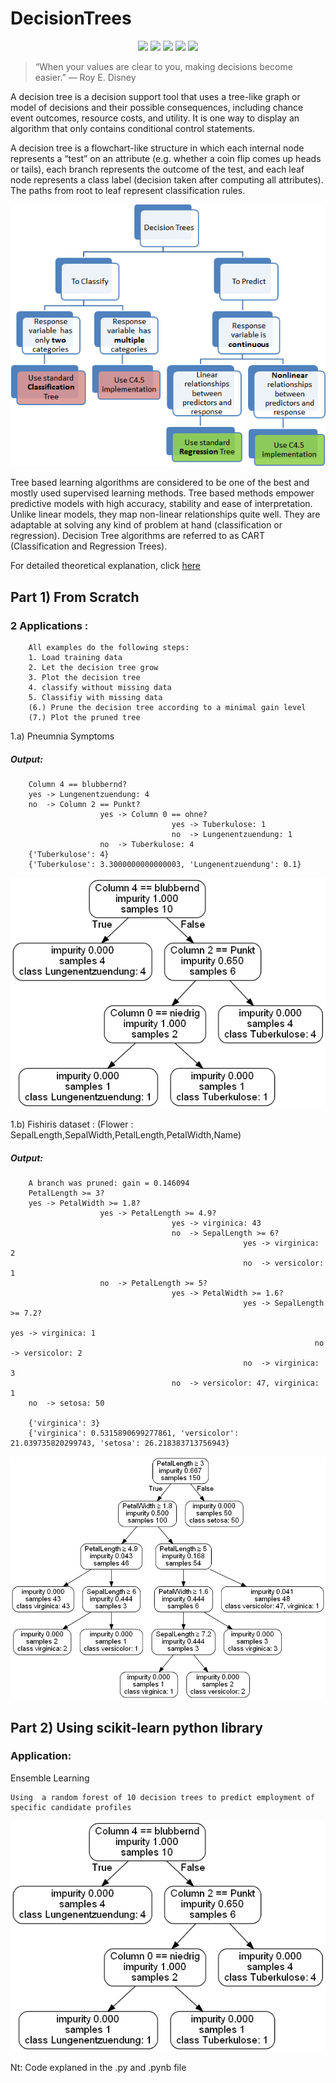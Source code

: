 # DecisionTrees

<div align="center">
<img src="https://img.shields.io/github/license/VedantKhairnar/DecisionTrees">	
<img src="https://img.shields.io/github/stars/VedantKhairnar/DecisionTrees">
<img src="https://img.shields.io/github/forks/VedantKhairnar/DecisionTrees">
<img src="https://img.shields.io/github/issues/VedantKhairnar/DecisionTrees">
<img src="https://img.shields.io/badge/PRs-welcome-informational">
</div>


> “When your values are clear to you, making decisions become easier.”
>  — Roy E. Disney


A decision tree is a decision support tool that uses a tree-like graph or model of decisions and their possible consequences, including chance event outcomes, resource costs, and utility. It is one way to display an algorithm that only contains conditional control statements.

A decision tree is a flowchart-like structure in which each internal node represents a “test” on an attribute (e.g. whether a coin flip comes up heads or tails), each branch represents the outcome of the test, and each leaf node represents a class label (decision taken after computing all attributes). The paths from root to leaf represent classification rules.

![Snap](https://github.com/VedantKhairnar/DecisionTrees/blob/master/img/dtree.png)


Tree based learning algorithms are considered to be one of the best and mostly used supervised learning methods. Tree based methods empower predictive models with high accuracy, stability and ease of interpretation. Unlike linear models, they map non-linear relationships quite well. They are adaptable at solving any kind of problem at hand (classification or regression). Decision Tree algorithms are referred to as CART (Classification and Regression Trees).

For detailed theoretical explanation, click [here](https://medium.com/greyatom/decision-trees-a-simple-way-to-visualize-a-decision-dc506a403aeb)

## Part 1) From Scratch
        
  ### 2 Applications : 
        
       
        All examples do the following steps:
        1. Load training data
        2. Let the decision tree grow
        3. Plot the decision tree
        4. classify without missing data
        5. Classifiy with missing data
        (6.) Prune the decision tree according to a minimal gain level
        (7.) Plot the pruned tree
        
   1.a) Pneumnia Symptoms
   
   ##### Output:
   
   
        Column 4 == blubbernd?
        yes -> Lungenentzuendung: 4
        no  -> Column 2 == Punkt?
                        yes -> Column 0 == ohne?
                                        yes -> Tuberkulose: 1
                                        no  -> Lungenentzuendung: 1
                        no  -> Tuberkulose: 4
        {'Tuberkulose': 4}
        {'Tuberkulose': 3.3000000000000003, 'Lungenentzuendung': 0.1}

   ![snap](https://github.com/VedantKhairnar/DecisionTrees/blob/master/DecisionTrees/from_scratch/tbc.png)
        
   1.b) Fishiris dataset : (Flower : SepalLength,SepalWidth,PetalLength,PetalWidth,Name)
   
   ##### Output: 
        A branch was pruned: gain = 0.146094
        PetalLength >= 3?
        yes -> PetalWidth >= 1.8?
                        yes -> PetalLength >= 4.9?
                                        yes -> virginica: 43
                                        no  -> SepalLength >= 6?
                                                        yes -> virginica: 2
                                                        no  -> versicolor: 1
                        no  -> PetalLength >= 5?
                                        yes -> PetalWidth >= 1.6?
                                                        yes -> SepalLength >= 7.2?
                                                                        yes -> virginica: 1
                                                                        no  -> versicolor: 2
                                                        no  -> virginica: 3
                                        no  -> versicolor: 47, virginica: 1
        no  -> setosa: 50
        
        {'virginica': 3}
        {'virginica': 0.5315890699277861, 'versicolor': 21.039735820299743, 'setosa': 26.218383713756943}
        
![snap](https://github.com/VedantKhairnar/DecisionTrees/blob/master/DecisionTrees/from_scratch/iris.png)
        
## Part 2) Using scikit-learn python library
   ###     Application:  
   
   Ensemble Learning
    
    Using  a random forest of 10 decision trees to predict employment of specific candidate profiles
   
![snap](https://github.com/VedantKhairnar/DecisionTrees/blob/master/DecisionTrees/from_scratch/tbc.png)

   Nt: Code explaned in the .py and .pynb file
